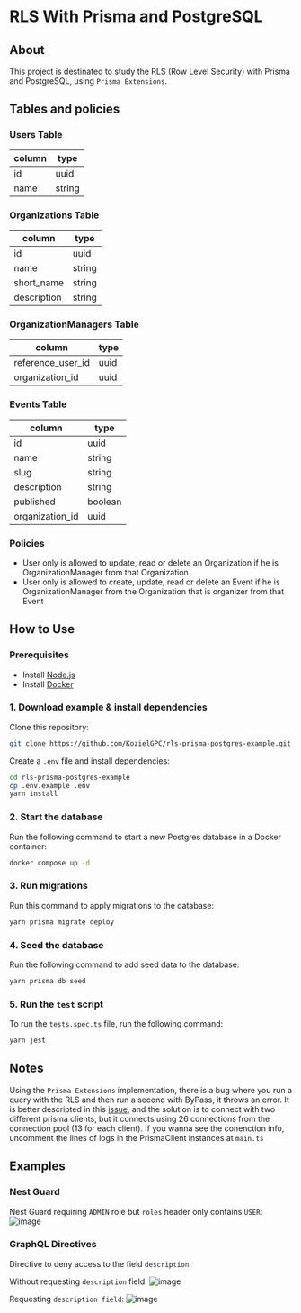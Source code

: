 # RLS With Prisma and PostgreSQL

## About

This project is destinated to study the RLS (Row Level Security) with Prisma and PostgreSQL, using `Prisma Extensions`.

## Tables and policies

### Users Table

| column | type   |
| ------ | ------ |
| id     | uuid   |
| name   | string |

### Organizations Table

| column      | type   |
| ----------- | ------ |
| id          | uuid   |
| name        | string |
| short_name  | string |
| description | string |

### OrganizationManagers Table

| column            | type |
| ----------------- | ---- |
| reference_user_id | uuid |
| organization_id   | uuid |

### Events Table

| column          | type    |
| --------------- | ------- |
| id              | uuid    |
| name            | string  |
| slug            | string  |
| description     | string  |
| published       | boolean |
| organization_id | uuid    |

### Policies

- User only is allowed to update, read or delete an Organization if he is OrganizationManager from that Organization
- User only is allowed to create, update, read or delete an Event if he is OrganizationManager from the Organization that is organizer from that Event

## How to Use

### Prerequisites

- Install [Node.js](https://nodejs.org/en/download/)
- Install [Docker](https://docs.docker.com/get-docker/)

### 1. Download example & install dependencies

Clone this repository:

```sh
git clone https://github.com/KozielGPC/rls-prisma-postgres-example.git
```

Create a `.env` file and install dependencies:

```sh
cd rls-prisma-postgres-example
cp .env.example .env
yarn install
```

### 2. Start the database

Run the following command to start a new Postgres database in a Docker container:

```sh
docker compose up -d
```

### 3. Run migrations

Run this command to apply migrations to the database:

```sh
yarn prisma migrate deploy
```

### 4. Seed the database

Run the following command to add seed data to the database:

```sh
yarn prisma db seed
```

### 5. Run the `test` script

To run the `tests.spec.ts` file, run the following command:

```sh
yarn jest
```

## Notes
Using the `Prisma Extensions` implementation, there is a bug where you run a query with the RLS and then run a second with ByPass, it throws an error. It is better descripted in this [issue](https://github.com/prisma/prisma/issues/20407), and the solution is to connect with two different prisma clients, but it connects using 26 connections from the connection pool (13 for each client). If you wanna see the conenction info, uncomment the lines of logs in the PrismaClient instances at `main.ts`

## Examples
### Nest Guard
Nest Guard requiring `ADMIN` role but `roles` header only contains `USER`:
![image](https://github.com/KozielGPC/rls-prisma-postgres-example/assets/37910437/58bae0ab-1087-484e-8d2e-a544ced5747e)

### GraphQL Directives
Directive to deny access to the field `description`:

Without requesting `description` field:
![image](https://github.com/KozielGPC/rls-prisma-postgres-example/assets/37910437/1e65092b-85ef-44cb-a978-bc6c66485726)

Requesting `description field`:
![image](https://github.com/KozielGPC/rls-prisma-postgres-example/assets/37910437/82ee248d-8643-4b29-8b74-a55a0581b9b2)


